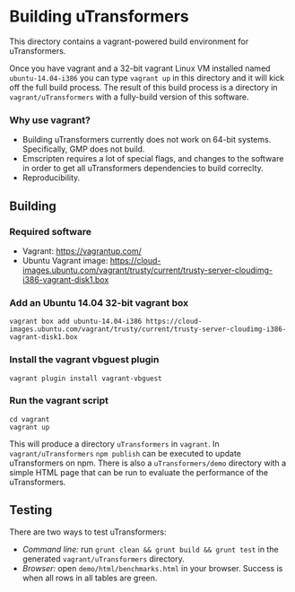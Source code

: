 Building uTransformers
======================

This directory contains a vagrant-powered build environment for uTransformers.

Once you have vagrant and a 32-bit vagrant Linux VM installed named ```ubuntu-14.04-i386``` you can type ```vagrant up``` in this directory and it will kick off the full build process. The result of this build process is a directory in ```vagrant/uTransformers``` with a fully-build version of this software.

### Why use vagrant?

* Building uTransformers currently does not work on 64-bit systems. Specifically, GMP does not build. 
* Emscripten requires a lot of special flags, and changes to the software in order to get all uTransformers dependencies to build correclty.
* Reproducibility.

Building
--------

### Required software 

* Vagrant: https://vagrantup.com/
* Ubuntu Vagrant image: https://cloud-images.ubuntu.com/vagrant/trusty/current/trusty-server-cloudimg-i386-vagrant-disk1.box

### Add an Ubuntu 14.04 32-bit vagrant box

```shell
vagrant box add ubuntu-14.04-i386 https://cloud-images.ubuntu.com/vagrant/trusty/current/trusty-server-cloudimg-i386-vagrant-disk1.box
```

### Install the vagrant vbguest plugin

```shell
vagrant plugin install vagrant-vbguest
```

### Run the vagrant script

```
cd vagrant 
vagrant up
```

This will produce a directory ```uTransformers``` in ```vagrant```. In ```vagrant/uTransformers``` ```npm publish``` can be executed to update uTransformers on npm. There is also a ```uTransformers/demo``` directory with a simple HTML page that can be run to evaluate the performance of the uTransformers.

Testing
-------

There are two ways to test uTransformers:

* *Command line:* run ```grunt clean && grunt build && grunt test``` in the generated ```vagrant/uTransformers``` directory.
* *Browser:* open ```demo/html/benchmarks.html``` in your browser. Success is when all rows in all tables are green.
